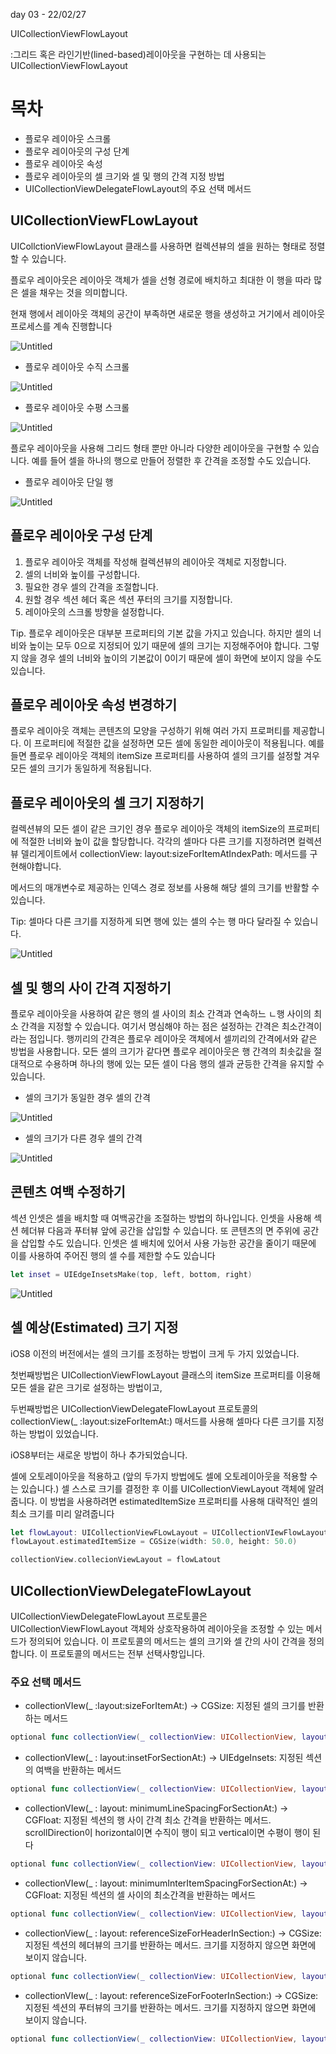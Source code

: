 day 03 - 22/02/27

UICollectionViewFlowLayout

:그리드 혹은 라인기반(lined-based)레이아웃을 구현하는 데 사용되는 UICollectionViewFlowLayout

# 목차

- 플로우 레이아웃 스크롤
- 플로우 레이아웃의 구성 단계
- 플로우 레이아웃 속성
- 플로우 레이아웃의 셀 크기와 셀 및 행의 간격 지정 방법
- UICollectionViewDelegateFlowLayout의 주요 선택 메서드

## UICollectionViewFLowLayout

UICollctionViewFlowLayout 클래스를 사용하면 컬렉션뷰의 셀을 원하는 형태로 정렬할 수 있습니다. 

플로우 레이아웃은 레이아웃 객체가 셀을 선형 경로에 배치하고 최대한 이 행을 따라 많은 셀을 채우는 것을 의미합니다.

현재 행에서 레이아웃 객체의 공간이 부족하면 새로운 행을 생성하고 거기에서 레이아웃 프로세스를 계속 진행합니다

![Untitled](https://s3-us-west-2.amazonaws.com/secure.notion-static.com/57c6b4a0-5071-4069-98ed-421ca37c6153/Untitled.png)

- 플로우 레이아웃 수직 스크롤

![Untitled](https://s3-us-west-2.amazonaws.com/secure.notion-static.com/726553c3-c721-4826-89e7-21b27054a143/Untitled.png)

- 플로우 레이아웃 수평 스크롤

![Untitled](https://s3-us-west-2.amazonaws.com/secure.notion-static.com/6d52ac3e-ce2d-40c7-b111-ef76663a7108/Untitled.png)

플로우 레이아웃을 사용해 그리드 형태 뿐만 아니라 다양한 레이아웃을 구현할 수 있습니다. 예를 들어 셀을 하나의 행으로 만들어 정렬한 후 간격을 조정할 수도 있습니다.

- 플로우 레이아웃 단일 행

![Untitled](https://s3-us-west-2.amazonaws.com/secure.notion-static.com/a805d785-935f-44d8-99e7-ba9a1e6792d6/Untitled.png)

## 플로우 레이아웃 구성 단계

1. 플로우 레이아웃 객체를 작성해 컬렉션뷰의 레이아웃 객체로 지정합니다.
2. 셀의 너비와 높이를 구성합니다.
3. 필요한 경우 셀의 간격을 조절합니다.
4. 원할 경우 섹션 헤더 혹은 섹션 푸터의 크기를 지정합니다.
5. 레이아웃의 스크롤 방향을 설정합니다.

Tip. 플로우 레이아웃은 대부분 프로퍼티의 기본 값을 가지고 있습니다. 하지만 셀의 너비와 높이는 모두 0으로 지정되어 있기 때문에 셀의 크기는 지정해주어야 합니다. 그렇지 않을 경우 셀의 너비와 높이의 기본값이 0이기 때문에 셀이 화면에 보이지 않을 수도 있습니다.

## 플로우 레이아웃 속성 변경하기

플로우 레이아웃 객체는 콘텐츠의 모양을 구성하기 위해 여러 가지 프로퍼티를 제공합니다. 이 프로퍼티에 적절한 값을 설정하면 모든 셀에 동일한 레이아웃이 적용됩니다. 예를 들면 플로우 레이아웃 객체의 itemSize 프로퍼티를 사용하여 셀의 크기를 설정할 겨우 모든 셀의 크기가 동일하게 적용됩니다.

## 플로우 레이아웃의 셀 크기 지정하기

컬렉션뷰의 모든 셀이 같은 크기인 경우 플로우 레이아웃 객체의 itemSize의 프로퍼티에 적절한 너비와 높이 값을 할당합니다. 각각의 셀마다 다른 크기를 지정하려면 컬렉션뷰 델리게이트에서 collectionView: layout:sizeForItemAtIndexPath: 메서드를 구현해야합니다. 

메서드의 매개변수로 제공하는 인덱스 경로 정보를 사용해 해당 셀의 크기를 반활할 수 있습니다.

Tip: 셀마다 다른 크기를 지정하게 되면 행에 있는 셀의 수는 행 마다 달라질 수 있습니다.

![Untitled](https://s3-us-west-2.amazonaws.com/secure.notion-static.com/783f538b-78e4-45e0-b387-668ee5bb259e/Untitled.png)

## 셀 및 행의 사이 간격 지정하기

플로우 레이아웃을 사용하여 같은 행의 셀 사이의 최소 간격과 연속하느 ㄴ행 사이의 최소 간격을 지정할 수 있습니다. 여기서 명심해야 하는 점은 설정하는 간격은 최소간격이라는 점입니다. 행끼리의 간격은 플로우 레이아웃 객체에서 셀끼리의 간격에서와 같은 방법을 사용합니다. 모든 셀의 크기가 같다면 플로우 레이아웃은 행 간격의 최솟값을 절대적으로 수용하며 하나의 행에 있는 모든 셀이 다음 행의 셀과 균등한 간격을 유지할 수 있습니다.

- 셀의 크기가 동일한 경우 셀의 간격

![Untitled](https://s3-us-west-2.amazonaws.com/secure.notion-static.com/8b5a040b-e306-45cd-979e-f0171fc73113/Untitled.png)

- 셀의 크기가 다른 경우 셀의 간격

![Untitled](https://s3-us-west-2.amazonaws.com/secure.notion-static.com/8e11cc84-6ada-44f9-9d48-f7cfaadb585f/Untitled.png)

## 콘텐츠 여백 수정하기

섹션 인셋은 셀을 배치할 때 여백공간을 조절하는 방법의 하나입니다. 인셋을 사용해 섹션 헤더뷰 다음과 푸터뷰 앞에 공간을 삽입할 수 있습니다. 또 콘텐츠의 면 주위에 공간을 삽입할 수도 있습니다. 인셋은 셀 배치에 있어서 사용 가능한 공간을 줄이기 때문에 이를 사용하여 주어진 행의 셀 수를 제한할 수도 있습니다

```swift
let inset = UIEdgeInsetsMake(top, left, bottom, right)
```

![Untitled](https://s3-us-west-2.amazonaws.com/secure.notion-static.com/bf3af927-c39f-4401-8dc4-18886a660204/Untitled.png)

## 셀 예상(Estimated) 크기 지정

iOS8 이전의 버전에서는 셀의 크기를 조정하는 방법이 크게 두 가지 있었습니다. 

첫번째방법은 UICollectionViewFlowLayout 클래스의 itemSize 프로퍼티를 이용해 모든 셀을 같은 크기로 설정하는 방법이고, 

두번째방법은 UICollectionViewDelegateFlowLayout 프로토콜의 collectionView(_ :layout:sizeForItemAt:) 매서드를 사용해 셀마다 다른 크기를 지정하는 방법이 있었습니다.

iOS8부터는 새로운 방법이 하나 추가되었습니다.

셀에 오토레이아웃을 적용하고 (앞의 두가지  방법에도 셀에 오토레이아웃을 적용할 수는 있습니다.) 셀 스스로 크기를 결정한 후 이를 UICollectionViewLayout 객체에 알려줍니다. 이 방법을 사용하려면 estimatedItemSize 프로퍼티를 사용해 대략적인 셀의 최소 크기를 미리 알려줍니다

```swift
let flowLayout: UICollectionViewFLowLayout = UICollectionVIewFlowLayout()
flowLayout.estimatedItemSize = CGSize(width: 50.0, height: 50.0)

collectionView.collecionViewLayout = flowLatout
```

## UICollectionViewDelegateFlowLayout

UICollectionViewDelegateFlowLayout 프로토콜은 UICollectionViewFlowLayout 객체와 상호작용하여 레이아웃을 조정할 수 있는 메서드가 정의되어 있습니다. 이 프로토콜의 메서드는 셀의 크기와 셀 간의 사이 간격을 정의합니다. 이 프로토콜의 메서드는 전부 선택사항입니다.

### 주요 선택 메서드

- collectionVIew(_ :layout:sizeForItemAt:) -> CGSize: 지정된 셀의 크기를 반환하는 메서드

```swift
optional func collectionView(_ collectionView: UICollectionView, layout collectionViewLayout: UICollectioniewLayout, sizeForItemAt indexPath: IndexPath)-> CGSize
```

- collectionVIew(_ : layout:insetForSectionAt:) -> UIEdgeInsets: 지정된 섹션의 여백을 반환하는 메서드

```swift
optional func collectionView(_ collectionView: UICollectionView, layout collectionViewLayout: UICollectionViewLayout, insetForSectionAt section: Int)->UIEdgeInsets
```

- collectionVIew(_ : layout: minimumLineSpacingForSectionAt:) -> CGFloat: 지정된 섹션의 행 사이 간격 최소 간격을 반환하는 메서드. scrollDirection이 horizontal이면 수직이 행이 되고 vertical이면 수평이 행이 된다

```swift
optional func collectionView(_ collectionView: UICollectionView, layout collectionViewLayout: UICollectionViewLayout, minimumLineSpacingForSectionAt section: Int) -> CGFloat
```

- collectionVIew(_ : layout: minimumInterItemSpacingForSectionAt:) -> CGFloat: 지정된 섹션의 셀 사이의 최소간격을 반환하는 메서드

```swift
optional func collectionView(_ collectionView: UICollectionView, layout collectionViewLayout: UICollectionViewLayout, minimumInteritemSpacingForSectionAt section: Int) -> CGFloat
```

- collectionView(_ : layout: referenceSizeForHeaderInSection:) -> CGSize: 지정된 섹션의 헤더뷰의 크기를 반환하는 메서드. 크기를 지정하지 않으면 화면에 보이지 않습니다.

```swift
optional func collectionView(_ collectionView: UICollectionView, layout collectionViewLayout: UICollectionViewLayout, referenceSizeForHeaderInSection section: Int) -> CGSize
```

- collectionVIew(_ : layout: referenceSizeForFooterInSection:) -> CGSize: 지정된 섹션의 푸터뷰의 크기를 반환하는 메서드. 크기를 지정하지 않으면 화면에 보이지 않습니다.

```swift
optional func collectionView(_ collectionView: UICollectionView, layout collectionViewLayout: UICollctionViewLayout. referenceSizeForFooterInSection section: Int) -> CGSize
```
